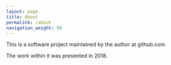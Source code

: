 ```yaml
---
layout: page
title: About
permalink: /about
navigation_weight: 99
---
```

This is a software project maintained by the author at github.com

The work within it was presented in 2018.
